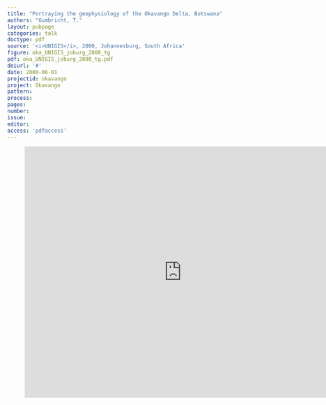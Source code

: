 ```yaml
---
title: "Portraying the geophysiology of the Okavango Delta, Botswana"
authors: "Gumbricht, T."
layout: pubpage
categories: talk
doctype: pdf
source: '<i>UNIGIS</i>, 2000, Johannesburg, South Africa'
figure: oka_UNIGIS_joburg_2000_tg
pdf: oka_UNIGIS_joburg_2000_tg.pdf
doiurl: '#'
date: 2000-06-01
projectid: okavango
project: Okavango
pattern:
process:
pages:
number:
issue:
editor:
access: 'pdfaccess'
---
```

<figure>
<iframe src="http://docs.google.com/gview?url={{ site.commonurl }}/pdf/{{ page.pdf }}&embedded=true"
style="width:720px; height:576px;" frameborder="0"></iframe>
</figure>
